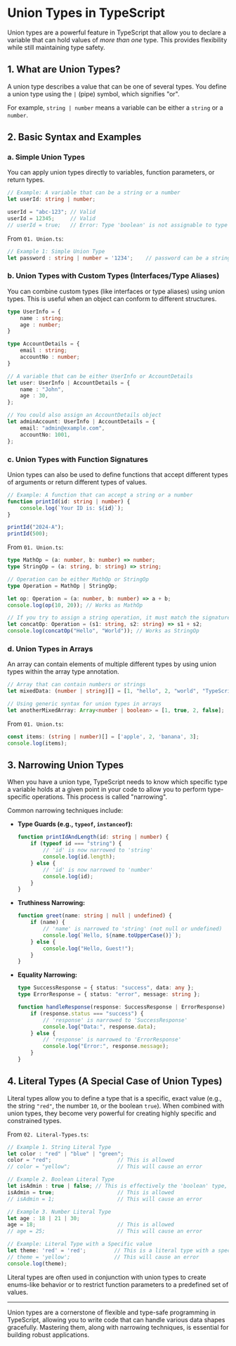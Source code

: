 # Union Types in TypeScript

Union types are a powerful feature in TypeScript that allow you to declare a variable that can hold values of *more than one* type. This provides flexibility while still maintaining type safety.

## 1. What are Union Types?

A union type describes a value that can be one of several types. You define a union type using the `|` (pipe) symbol, which signifies "or".

For example, `string | number` means a variable can be either a `string` or a `number`.

## 2. Basic Syntax and Examples

### a. Simple Union Types

You can apply union types directly to variables, function parameters, or return types.

```typescript
// Example: A variable that can be a string or a number
let userId: string | number;

userId = "abc-123"; // Valid
userId = 12345;     // Valid
// userId = true;   // Error: Type 'boolean' is not assignable to type 'string | number'.
```

From `01. Union.ts`:

```typescript
// Example 1: Simple Union Type
let password : string | number = '1234';    // password can be a string or a number
```

### b. Union Types with Custom Types (Interfaces/Type Aliases)

You can combine custom types (like interfaces or type aliases) using union types. This is useful when an object can conform to different structures.

```typescript
type UserInfo = {
    name : string;
    age : number;
}

type AccountDetails = {
    email : string;
    accountNo : number;
}

// A variable that can be either UserInfo or AccountDetails
let user: UserInfo | AccountDetails = {
    name : "John",
    age : 30,
};

// You could also assign an AccountDetails object
let adminAccount: UserInfo | AccountDetails = {
    email: "admin@example.com",
    accountNo: 1001,
};
```

### c. Union Types with Function Signatures

Union types can also be used to define functions that accept different types of arguments or return different types of values.

```typescript
// Example: A function that can accept a string or a number
function printId(id: string | number) {
    console.log(`Your ID is: ${id}`);
}

printId("2024-A");
printId(500);
```

From `01. Union.ts`:

```typescript
type MathOp = (a: number, b: number) => number;
type StringOp = (a: string, b: string) => string;

// Operation can be either MathOp or StringOp
type Operation = MathOp | StringOp;

let op: Operation = (a: number, b: number) => a + b;
console.log(op(10, 20)); // Works as MathOp

// If you try to assign a string operation, it must match the signature
let concatOp: Operation = (s1: string, s2: string) => s1 + s2;
console.log(concatOp("Hello", "World")); // Works as StringOp
```

### d. Union Types in Arrays

An array can contain elements of multiple different types by using union types within the array type annotation.

```typescript
// Array that can contain numbers or strings
let mixedData: (number | string)[] = [1, "hello", 2, "world", "TypeScript"];

// Using generic syntax for union types in arrays
let anotherMixedArray: Array<number | boolean> = [1, true, 2, false];
```

From `01. Union.ts`:

```typescript
const items: (string | number)[] = ['apple', 2, 'banana', 3];
console.log(items);
```

## 3. Narrowing Union Types

When you have a union type, TypeScript needs to know which specific type a variable holds at a given point in your code to allow you to perform type-specific operations. This process is called "narrowing".

Common narrowing techniques include:

-   **Type Guards (e.g., `typeof`, `instanceof`):**
    ```typescript
    function printIdAndLength(id: string | number) {
        if (typeof id === "string") {
            // 'id' is now narrowed to 'string'
            console.log(id.length);
        } else {
            // 'id' is now narrowed to 'number'
            console.log(id);
        }
    }
    ```
-   **Truthiness Narrowing:**
    ```typescript
    function greet(name: string | null | undefined) {
        if (name) {
            // 'name' is narrowed to 'string' (not null or undefined)
            console.log(`Hello, ${name.toUpperCase()}`);
        } else {
            console.log("Hello, Guest!");
        }
    }
    ```
-   **Equality Narrowing:**
    ```typescript
    type SuccessResponse = { status: "success", data: any };
    type ErrorResponse = { status: "error", message: string };

    function handleResponse(response: SuccessResponse | ErrorResponse) {
        if (response.status === "success") {
            // 'response' is narrowed to 'SuccessResponse'
            console.log("Data:", response.data);
        } else {
            // 'response' is narrowed to 'ErrorResponse'
            console.log("Error:", response.message);
        }
    }
    ```

## 4. Literal Types (A Special Case of Union Types)

Literal types allow you to define a type that is a specific, exact value (e.g., the string `"red"`, the number `10`, or the boolean `true`). When combined with union types, they become very powerful for creating highly specific and constrained types.

From `02. Literal-Types.ts`:

```typescript
// Example 1. String Literal Type
let color : "red" | "blue" | "green";
color = "red";                     // This is allowed
// color = "yellow";               // This will cause an error

// Example 2. Boolean Literal Type
let isAdmin : true | false; // This is effectively the 'boolean' type, but explicitly shows literal usage
isAdmin = true;                    // This is allowed
// isAdmin = 1;                    // This will cause an error

// Example 3. Number Literal Type
let age : 18 | 21 | 30;
age = 18;                          // This is allowed
// age = 25;                       // This will cause an error

// Example: Literal Type with a Specific value
let theme: 'red' = 'red';         // This is a literal type with a specific value 'red'
// theme = 'yellow';              // This will cause an error
console.log(theme);
```

Literal types are often used in conjunction with union types to create enums-like behavior or to restrict function parameters to a predefined set of values.

---

Union types are a cornerstone of flexible and type-safe programming in TypeScript, allowing you to write code that can handle various data shapes gracefully. Mastering them, along with narrowing techniques, is essential for building robust applications.
